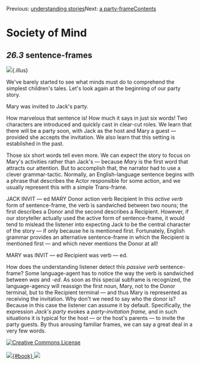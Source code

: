 <div class="chapnav">

<span class="prev">Previous: [understanding
stories](./som-26.2.html)</span><span class="next">Next: [a
party-frame](./som-26.4.html)</span><span
class="contents">[Contents](index.html)</span>
<div class="titlebar">

Society of Mind
===============

</div>

</div>

*26.3* sentence-frames
----------------------

![](./illus/ch26/26-5.png){.illus}

We've barely started to see what minds must do to comprehend the
simplest children's tales. Let's look again at the beginning of our
party story.

Mary was invited to Jack's party.

How marvelous that sentence is! How much it says in just six words! Two
characters are introduced and quickly cast in clear-cut roles. We learn
that there will be a party soon, with Jack as the host and Mary a guest
— provided she accepts the invitation. We also learn that this setting
is established in the past.

Those six short words tell even more. We can expect the story to focus
on Mary's activities rather than Jack's — because *Mary* is the first
word that attracts our attention. But to accomplish that, the narrator
had to use a clever grammar-tactic. Normally, an English-language
sentence begins with a phrase that describes the Actor responsible for
some action, and we usually represent this with a simple Trans-frame.

JACK INVIT — ed MARY Donor action verb Recipient In this *active verb*
form of sentence-frame, the verb is sandwiched between two nouns; the
first describes a Donor and the second describes a Recipient. However,
if our storyteller actually used the active form of sentence-frame, it
would tend to mislead the listener into expecting Jack to be the central
character of the story — if only because he is mentioned first.
Fortunately, English grammar provides an alternative sentence-frame in
which the Recipient is mentioned first — and which never mentions the
Donor at all!

MARY was INVIT — ed Recipient was verb — ed.

How does the understanding listener detect this *passive verb*
sentence-frame? Some language-agent has to notice the way the verb is
sandwiched between *was* and *-ed.* As soon as this special subframe is
recognized, the language-agency will reassign the first noun, Mary, not
to the Donor terminal, but to the Recipient terminal — and thus Mary is
represented as receiving the invitation. Why don't we need to say who
the donor is? Because in this case the listener can assume it by
default. Specifically, the expression *Jack's party* evokes a
*party-invitation frame,* and in such situations it is typical for the
host — or the host's parents — to invite the party guests. By thus
arousing familiar frames, we can say a great deal in a very few words.

<div class="footer">

[![Creative Commons
License](http://i.creativecommons.org/l/by-nc-sa/3.0/80x15.png)](http://creativecommons.org/licenses/by-nc-sa/3.0/deed.en_US)\
\
[![](./images/som_book.jpeg){#book}
![](./images/a_logo_17.gif)](http://www.amazon.com/gp/product/0671657135?ie=UTF8&camp=1789&creativeASIN=0671657135&linkCode=xm2&tag=marvinminsky)

</div>
